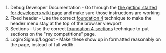 1. Debug Developer Documentation - Go through the [the getting started for developers wiki page](https://github.com/codalab/codalab/wiki/Getting-Started-for-Developers) and make sure those instructions are working
1. Fixed header - Use the correct [foundation 4](http://foundation.zurb.com/) technique to make the header menu stay at the top of the browser viewport
1. Sections - Use the correct [foundation 4 sections](http://foundation.zurb.com/docs/components/section.html) technique to put sections on the "my competitions" page.
1. Login/Signup/Logout - Make these show up in formatted reasonably on the page, instead of full width.